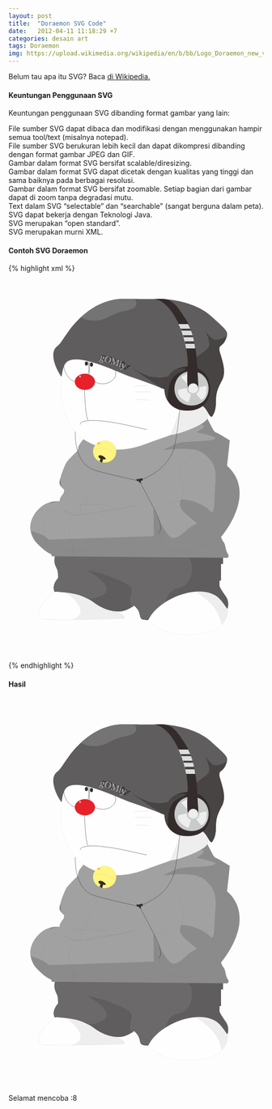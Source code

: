 ```yaml
---
layout: post
title:  "Doraemon SVG Code"
date:   2012-04-11 11:18:29 +7
categories: desain art
tags: Doraemon
img: https://upload.wikimedia.org/wikipedia/en/b/bb/Logo_Doraemon_new_version.jpg
---
```

<p>
Belum tau apa itu SVG? Baca <a href="https://id.wikipedia.org/wiki/Scalable_Vector_Graphics">di Wikipedia.</a><br />
<h4>Keuntungan Penggunaan SVG</h4>
Keuntungan penggunaan SVG dibanding format gambar yang lain:
<p>
<i class="fa fa-hand-o-right"></i> File sumber SVG dapat dibaca dan modifikasi dengan menggunakan hampir semua tool/text (misalnya notepad).<br />
<i class="fa fa-hand-o-right"></i> File sumber SVG berukuran lebih kecil dan dapat dikompresi dibanding dengan format gambar JPEG dan GIF.<br />
<i class="fa fa-hand-o-right"></i> Gambar dalam format SVG bersifat scalable/diresizing.<br />
<i class="fa fa-hand-o-right"></i> Gambar dalam format SVG dapat dicetak dengan kualitas yang tinggi dan sama baiknya pada berbagai resolusi.<br />
<i class="fa fa-hand-o-right"></i> Gambar dalam format SVG bersifat zoomable. Setiap bagian dari gambar dapat di zoom tanpa degradasi mutu.<br />
<i class="fa fa-hand-o-right"></i> Text dalam SVG “selectable” dan “searchable” (sangat berguna dalam peta).<br />
<i class="fa fa-hand-o-right"></i> SVG dapat bekerja dengan Teknologi Java.<br />
<i class="fa fa-hand-o-right"></i> SVG merupakan “open standard”.<br />
<i class="fa fa-hand-o-right"></i> SVG merupakan murni XML.<br />
</p>
<h4>Contoh SVG Doraemon</h4>
{% highlight xml %}
<?xml version="1.0" encoding="UTF-8"?>
<!DOCTYPE svg PUBLIC "-//W3C//DTD SVG 1.0//EN" "http://www.w3.org/TR/2001/REC-SVG-20010904/DTD/svg10.dtd">
<!-- Creator: Bagus18 (bagus18.github.io -->
<svg xmlns="http://www.w3.org/2000/svg" xml:space="preserve" width="500px" height="768px" version="1.0" style="shape-rendering:geometricPrecision; text-rendering:geometricPrecision; image-rendering:optimizeQuality; fill-rule:evenodd; clip-rule:evenodd"
viewBox="0 0 500 768"
 xmlns:xlink="http://www.w3.org/1999/xlink">
 <defs>
  <font id="FontID0" horiz-adv-x="780" font-variant="normal" style="fill-rule:nonzero" font-style="normal" font-weight="400">
	<font-face 
		font-family="Broadway">
	</font-face>
   <missing-glyph><path d="M0 0z"/></missing-glyph>
   <glyph unicode="O" horiz-adv-x="758"><path d="M380.841 687.005c51.332,0 100.997,-10.8289 148.652,-32.6677 70.3379,-32.3462 124,-82.0107 161.168,-149.174 29.5134,-53.6626 44.3404,-112.167 44.3404,-175.333 0,-50.8298 -11.1705,-99.992 -33.6722,-147.507 -33.4914,-70.9808 -85.6672,-124.985 -156.668,-161.831 -51.995,-27.002 -106.662,-40.483 -163.82,-40.483 -60.5135,0 -117.833,15.3293 -171.837,45.9879 -71.8447,40.3423 -123.177,96.9984 -153.675,170.008 -18.8251,44.5011 -28.328,90.6698 -28.328,138.165 0,59.6697 14.827,116.487 44.3404,170.671 36.4849,66.3198 89.6653,115.984 159.662,148.993 46.4901,21.8387 96.3354,32.8284 149.837,33.1699zm-37.8511 -33.0092l-2.99353 -317.997 2.51135 -264.496 0.482179 -59.509c11.0098,-1.98899 21.5173,-2.99353 31.6832,-2.99353 71.6639,0 135.653,19.8296 192.169,59.6697 51.4927,36.505 88.8215,83.3367 111.825,140.656 16.1731,40.1816 24.33,81.6691 24.33,124.684 0,56.6561 -13.6618,109.495 -40.8245,158.316 -33.5115,60.0113 -80.5039,104.01 -141.178,132.499 -45.3249,21.5173 -93.1611,32.1855 -143.489,32.1855 -11.6728,0 -23.1647,-1.00454 -34.516,-3.01362z"/></glyph>
   <glyph unicode="y" horiz-adv-x="603"><path d="M427.995 289.991c63.6678,97.34 110.339,171.174 140.013,221.34 10.3267,17.1776 16.816,27.3436 19.4881,30.3371 2.51135,2.8328 6.32861,4.33962 11.1705,4.33962 6.50942,0 12.3358,-2.51135 17.4991,-7.33315 5.16334,-4.84189 7.83542,-10.3468 7.83542,-16.6754 0,-4.84189 -2.8328,-10.6682 -8.33769,-17.4991 -46.8317,-63.8285 -105.999,-150.5 -177.824,-259.834l-85.848 -131.494c-29.654,-44.8427 -54.1648,-77.3295 -73.4922,-96.9984 -14.3247,-14.0033 -31.5024,-25.3345 -51.332,-34.0137 -19.8296,-8.81987 -38.8355,-13.1595 -57.1584,-13.1595 -18.0014,0 -32.8485,3.4958 -44.5011,10.5075 -11.6728,6.9916 -17.4991,15.8316 -17.4991,26.6605 0,6.83088 2.65199,12.6572 7.81533,17.4991 5.18343,4.84189 11.512,7.33315 19.0059,7.33315 5.50488,0 16.3338,-3.83734 32.3462,-11.4919 10.3267,-5.00261 19.3274,-7.51396 26.8212,-7.51396 14.6663,0 28.5089,4.50034 41.8291,13.501 13.1796,8.83996 27.5043,23.667 43.1752,44.1797l-57.6606 90.3283c-123.84,192.992 -206.674,317.334 -248.343,373.006l310.162 0c19.5082,-42.6729 42.0099,-85.185 67.5051,-127.838 25.4952,-42.6729 51.1713,-81.0061 77.3295,-115.181z"/></glyph>
   <glyph unicode="g" horiz-adv-x="560"><path d="M436.674 511.833c27.8258,-13.6618 51.1512,-31.6631 69.9964,-54.1648 24.8322,-30.3371 37.3287,-65.1746 37.3287,-104.995 0,-28.1673 -7.17242,-55.0086 -21.4972,-80.5039 -14.3448,-25.3345 -34.3352,-46.671 -60.0113,-63.8285 -47.4947,-32.1654 -104.814,-48.3385 -171.817,-48.3385 -31.0001,0 -59.509,2.8328 -85.5065,8.33769 -25.9975,5.48479 -49.6645,13.8225 -71.1617,24.8322 -15.3293,-10.3468 -23.004,-20.8342 -23.004,-31.5024 0,-12.6773 8.65914,-20.0104 25.8368,-22.341 37.4895,-4.82179 63.3262,-6.32861 77.3295,-4.33962l2.8328 0.50227 146.161 0 7.33315 0.50227c48.8408,2.8328 83.9997,-5.16334 105.497,-24.4907 16.6754,-15.3293 25.0131,-33.3307 25.0131,-53.8434 0,-17.3183 -5.84643,-32.8284 -17.4991,-46.9924 -19.5082,-23.1647 -45.8472,-34.6767 -78.9971,-34.6767 -6.16788,0 -13.8426,0.341544 -23.3455,1.00454 5.16334,7.99614 7.83542,14.3448 7.83542,19.0059 0,10.0052 -9.16141,15.0078 -27.3235,15.0078 -15.6708,0 -48.4992,-3.33507 -98.3445,-10.0052 -34.8375,-4.68116 -63.6678,-7.01169 -86.4909,-7.01169 -35.842,0 -67.0029,7.67469 -93.5026,22.8433 -15.3293,8.83996 -27.3436,20.8342 -36.1635,36.1635 -8.83996,15.1686 -13.1796,31.8238 -13.1796,49.6645 0,20.1712 5.34416,38.494 15.8316,55.3301 10.6682,16.6754 28.3481,34.3352 52.9996,52.8388 -23.1647,14.6663 -40.9853,33.6722 -53.6626,57.3392 -12.838,23.4862 -19.1666,49.1622 -19.1666,76.8273 0,65.6769 33.0092,117.993 99.0075,157.01 49.3229,29.3326 109.334,43.9989 179.994,43.9989 15.5101,0 31.8439,-0.843814 48.68,-2.51135 23.1647,-1.82826 39.82,-2.8328 50.3275,-2.8328 25.656,0 44.3203,11.3312 55.9931,33.9937 6.83088,13.501 14.164,20.352 21.9994,20.352 6.16788,0 11.512,-2.00908 16.1731,-6.00715 4.50034,-4.17889 6.83088,-9.00068 6.83088,-15.0078 0,-11.6527 -6.50942,-23.004 -19.3274,-34.1544 -12.838,-11.1705 -30.4979,-20.5127 -52.9996,-28.0066zm-192.671 -53.5018l0 -206.333c0,-24.6715 1.98899,-40.0008 5.98706,-45.8271 6.50942,-9.50295 20.1712,-14.164 41.0053,-14.164 19.1666,0 32.0047,4.50034 38.3333,13.3202 6.50942,9.00068 9.66368,26.6806 9.66368,52.9996l0 198.999c0,22.1803 -3.15426,37.0073 -9.66368,44.5011 -6.32861,7.51396 -18.9858,11.1705 -37.831,11.1705 -18.8251,0 -31.5024,-3.65653 -37.831,-11.1705 -6.50942,-7.49387 -9.66368,-21.9994 -9.66368,-43.4966z"/></glyph>
   <glyph unicode="M" horiz-adv-x="948"><path d="M732.491 688.994l106.682 -363.503 48.4992 -160.988 43.4966 -146 5.82634 -18.5036 -297.002 0 -93.9848 344.839 -200.506 -302.829 -206.493 286.816c-20.0104,-69.9964 -41.8492,-155.824 -65.5161,-257.484 -8.49841,-39.0164 -14.4855,-62.0002 -18.3228,-69.3334 -3.67662,-7.33315 -11.3312,-11.0098 -22.6624,-11.0098 -14.3448,0 -21.4972,4.84189 -21.4972,14.5056 0,2.8328 4.48025,19.1666 13.6618,49.1622l30.1563 103.99 52.6781 179.511 102.985 350.826 268.011 -385.824 253.988 385.824z"/></glyph>
   <glyph unicode="i" horiz-adv-x="367"><path d="M180.496 705.007c86.3302,0 129.505,-22.5017 129.505,-67.5051 0,-21.8387 -11.3312,-38.8355 -33.9937,-51.1713 -22.8433,-12.1549 -54.6671,-18.3228 -96.014,-18.3228 -81.9906,0 -122.996,23.1647 -122.996,69.4941 0,44.3404 41.1661,66.822 123.498,67.5051zm128.501 -171.997l0 -14.1841 -1.48672 -76.1643 -1.50681 -118.154 -1.50681 -179.511 1.82826 -100.997 0.683088 -43.9989 -250.01 0 1.82826 179.672 1.16527 158.657 -1.48672 83.3367 -2.00908 92.8396 0.50227 18.5036 251.999 0z"/></glyph>
  </font>
  <style type="text/css">
   <![CDATA[
    @font-face { font-family:"Broadway";src:url("#FontID0") format(svg)}
    .str2 {stroke:#332C2B;stroke-width:0.118677}
    .str0 {stroke:#332C2B;stroke-width:0.0514016}
    .str3 {stroke:#332C2B;stroke-width:1.07112;stroke-linecap:round;stroke-linejoin:round}
    .str1 {stroke:#332C2B;stroke-width:0.535937;stroke-linecap:round;stroke-linejoin:round}
    .fil2 {fill:none}
    .fil10 {fill:#332C2B}
    .fil7 {fill:#474443}
    .fil3 {fill:#5F5D5D}
    .fil4 {fill:#6B696A}
    .fil8 {fill:#757475}
    .fil5 {fill:#8B8B8C}
    .fil6 {fill:#A1A1A1}
    .fil14 {fill:#B6B6B7}
    .fil11 {fill:#C9CACA}
    .fil12 {fill:#DCDDDD}
    .fil1 {fill:#EEEEEF}
    .fil0 {fill:#FEFEFE}
    .fil13 {fill:url(#id0)}
    .fil9 {fill:url(#id1)}
    .fnt0 {font-weight:normal;font-size:18.8122px;font-family:'Broadway'}
   ]]>
  </style>
  <radialGradient id="id0" gradientUnits="userSpaceOnUse" gradientTransform="matrix(1.42926 -0 -0 1.42927 -76 -145)" cx="177.984" cy="337.757" r="1.98463" fx="177.984" fy="337.757">
   <stop offset="0" style="stop-opacity:1; stop-color:#F08519"/>
   <stop offset="1" style="stop-opacity:1; stop-color:#FFF582"/>
  </radialGradient>
  <radialGradient id="id1" gradientUnits="userSpaceOnUse" gradientTransform="matrix(0.95267 -0 -0 1.17267 7 -35)" cx="141.192" cy="205.149" r="2.28132" fx="141.192" fy="205.149">
   <stop offset="0" style="stop-opacity:1; stop-color:#FEFEFE"/>
   <stop offset="1" style="stop-opacity:1; stop-color:#E62129"/>
  </radialGradient>
 </defs>
 <g id="Layer_x0020_1">
  <metadata id="CorelCorpID_0Corel-Layer"/>
  <g id="_309329968">
   <path class="fil0" d="M273 684c8,-9 26,-35 62,-50 38,-16 93,0 97,30 0,0 1,0 1,0 0,2 0,3 0,4 0,44 -59,52 -102,46 -41,-5 -58,-30 -58,-30l0 0z"/>
   <g id="_304888128">
    <path id="_1" class="fil1" d="M365 628c35,22 50,38 56,68 8,-7 12,-16 12,-28 0,-1 0,-2 0,-4 0,0 -1,0 -1,0 -3,-22 -35,-37 -67,-36z"/>
   </g>
   <path class="fil2 str0" d="M273 684c8,-9 26,-35 62,-50 38,-16 93,0 97,30 0,0 1,0 1,0 0,2 0,3 0,4 0,44 -59,52 -102,46 -41,-5 -58,-30 -58,-30l0 0z"/>
   <path class="fil1" d="M98 625c0,0 -15,13 -24,22 -8,9 -24,34 -7,38 16,3 135,0 159,-1 9,0 0,-8 -5,-10 -5,-3 -11,-6 -16,-9 0,0 -13,-15 -26,-20 -13,-6 -81,-20 -81,-20l0 0z"/>
   <g id="_304872768">
    <path id="_1_0" class="fil0" d="M98 626c31,11 67,50 26,60l-1 0c-23,0 -43,0 -52,-1 -1,0 -2,0 -3,0 0,0 0,0 -1,0 -17,-4 -1,-29 7,-38 8,-8 21,-19 24,-21z"/>
   </g>
   <path class="fil2 str0" d="M98 625c0,0 -15,13 -24,22 -8,9 -24,34 -7,38 16,3 135,0 159,-1 9,0 0,-8 -5,-10 -5,-3 -11,-6 -16,-9 0,0 -13,-15 -26,-20 -13,-6 -81,-20 -81,-20l0 0z"/>
   <path class="fil3" d="M92 561l-3 -11 335 9 0 17 -4 0 0 33 -3 0 0 9c0,3 2,7 11,20 9,11 6,23 5,26 0,0 0,0 -1,0 -1,-1 -4,-6 -12,-16 -31,-39 -122,-7 -144,39 -26,0 -7,-11 -28,-29 0,0 -12,11 -28,12 -15,1 -35,-5 -53,-19 -8,-6 -22,-13 -37,-16 -19,-4 -39,-4 -39,-4 0,0 -6,-12 7,-27 0,-5 0,-11 -1,-15 -2,-7 -9,-14 -5,-28l0 0z"/>
   <g id="_304794016">
    <path id="_1_1" class="fil4" d="M159 646c76,-13 8,-50 -5,-58 0,0 28,6 44,12 16,7 32,12 40,19 8,7 5,11 5,11l-3 22c0,0 2,4 4,10 3,-2 4,-4 4,-4 14,12 10,20 14,25 4,1 9,2 15,2 6,-13 18,-24 33,-34 4,-13 11,-25 25,-27 37,-5 36,-75 3,-64 -8,2 -19,-1 -31,-4l-218 -6 3 11 0 0c-4,14 3,21 5,28 1,4 1,10 1,15 -10,11 -9,20 -8,24 2,1 3,2 4,3 7,0 21,1 36,4 11,2 21,7 29,11z"/>
   </g>
   <path class="fil2 str0" d="M92 561l-3 -11 335 9 0 17 -4 0 0 33 -3 0 0 9c0,3 2,7 11,20 9,11 6,23 5,26 0,0 0,0 -1,0 -1,-1 -4,-6 -12,-16 -31,-39 -122,-7 -144,39 -26,0 -7,-11 -28,-29 0,0 -12,11 -28,12 -15,1 -35,-5 -53,-19 -8,-6 -22,-13 -37,-16 -19,-4 -39,-4 -39,-4 0,0 -6,-12 7,-27 0,-5 0,-11 -1,-15 -2,-7 -9,-14 -5,-28l0 0z"/>
   <path class="fil5" d="M149 329c0,0 -11,12 -11,18 -1,6 -4,8 -4,8 0,0 -16,15 -20,22 -4,7 -10,25 -10,25 -3,12 -8,15 6,27 0,0 1,6 -3,10 -3,4 -5,8 -5,8l-1 6c-34,-8 -85,46 -40,87 17,16 23,16 23,16l2 5 345 3c5,0 4,-6 3,-7 -7,-10 -3,-18 -11,-27l-3 -7c0,0 74,-85 12,-141 0,0 4,-36 5,-48 1,-3 0,-2 -1,-3 -5,-3 -15,-9 -22,-13 -5,-2 -7,-3 -10,-8l-11 -21c-54,28 -138,47 -172,54 0,0 -33,3 -49,-3 -16,-6 -23,-11 -23,-11l0 0z"/>
   <g id="_304793344">
    <path id="_1_2" class="fil6" d="M379 299c17,6 -1,11 -7,17 0,0 41,8 37,12 -11,8 -60,4 -76,10 -3,1 -28,13 -28,13 26,-2 68,-9 87,12 8,9 20,17 17,52 -3,42 -1,65 -10,57 -21,-21 -57,-25 -58,-22 -2,5 -3,9 -1,13 4,10 10,13 33,33 -22,9 -30,27 -46,29 -16,1 -37,-55 -40,-58 0,1 -1,7 0,13l0 41 -207 7c0,0 -7,-7 -17,-11 -10,-4 -15,-5 -19,-7 -3,-23 13,-45 32,-54 9,0 15,-1 20,-4 2,0 3,0 5,1l1 -6c0,0 2,-4 5,-8 4,-4 3,-10 3,-10 -2,-2 -4,-4 -5,-5 -1,-5 -1,-11 -2,-17 0,-1 1,-3 1,-5 0,0 6,-18 10,-25 4,-7 20,-22 20,-22 0,0 3,-2 4,-8 0,-6 11,-18 11,-18l0 0c0,0 7,5 23,11 16,6 49,3 49,3 30,-6 98,-22 151,-44l7 0 0 0z"/>
   </g>
   <path class="fil2 str0" d="M149 329c0,0 -11,12 -11,18 -1,6 -4,8 -4,8 0,0 -16,15 -20,22 -4,7 -10,25 -10,25 -3,12 -8,15 6,27 0,0 1,6 -3,10 -3,4 -5,8 -5,8l-1 6c-34,-8 -85,46 -40,87 17,16 23,16 23,16l2 5 345 3c5,0 4,-6 3,-7 -7,-10 -3,-18 -11,-27l-3 -7c0,0 74,-85 12,-141 0,0 4,-36 5,-48 1,-3 0,-2 -1,-3 -5,-3 -15,-9 -22,-13 -5,-2 -7,-3 -10,-8l-11 -21c-54,28 -138,47 -172,54 0,0 -33,3 -49,-3 -16,-6 -23,-11 -23,-11l0 0z"/>
   <path class="fil0 str0" d="M112 177c-19,55 -7,136 53,162 25,11 57,19 109,-1 53,-20 63,-18 69,-38 6,-21 14,-55 14,-55l-28 -24 -53 -24 -78 -25 -53 -7 -33 12 0 0z"/>
   <path class="fil1 str0" d="M393 289c-5,12 -58,32 -72,32 -1,0 31,-74 26,-89 15,33 59,20 46,57z"/>
   <g>
    <path class="fil2 str1" d="M136 161c16,0 22,9 23,25 1,16 -7,30 -23,30 -16,0 -27,-19 -27,-35 0,-15 11,-20 27,-20z"/>
   </g>
   <g>
    <path class="fil2 str1" d="M186 181c14,0 26,9 26,19 0,11 -12,20 -26,20 -14,0 -26,-9 -26,-20 0,-5 -2,-25 3,-28 5,-3 16,9 23,9z"/>
   </g>
   <path class="fil3" d="M105 206c-10,-12 -26,-47 -9,-60 7,-5 11,-14 25,-33 15,-20 53,-62 109,-61 56,1 70,0 70,0 0,0 63,1 99,33 35,32 37,31 30,48 -7,16 -17,8 -10,29 6,20 10,34 4,49 -7,14 -13,23 -13,42 0,14 -2,22 -5,27 -1,2 -2,5 -4,5 -5,-1 -9,-18 -20,-23 0,0 -53,-23 -77,-33 -24,-10 -46,-17 -66,-24 -24,-9 -91,-42 -118,-31 -10,4 -13,15 -15,32z"/>
   <g>
    <path id="_1_3" class="fil7" d="M432 126c-10,5 -22,10 -29,5 -11,-10 -14,-15 -14,-15 0,0 11,21 7,31 -4,7 -23,18 -30,25l-22 23 -20 9 -24 4 -21 -2c0,0 -15,-7 -19,-8 -3,-2 -16,-9 -16,-9l56 38c1,1 2,2 4,2 24,10 77,33 77,33 11,5 15,22 20,23 2,0 3,-3 4,-5 3,-5 5,-13 5,-27 0,-19 6,-28 13,-42 6,-15 2,-29 -4,-49 -7,-21 3,-13 10,-29 1,-3 2,-5 3,-7z"/>
    <path class="fil8" d="M249 52c4,6 10,18 -15,23 -33,6 -40,20 -63,20 -11,1 -21,-3 -28,-6 20,-18 49,-37 87,-37 7,0 13,0 19,0z"/>
   </g>
   <path class="fil2 str0" d="M105 206c-10,-12 -26,-47 -9,-60 7,-5 11,-14 25,-33 15,-20 53,-62 109,-61 56,1 70,0 70,0 0,0 63,1 99,33 35,32 37,31 30,48 -7,16 -17,8 -10,29 6,20 10,34 4,49 -7,14 -13,23 -13,42 0,14 -2,22 -5,27 -1,2 -2,5 -4,5 -5,-1 -9,-18 -20,-23 0,0 -53,-23 -77,-33 -24,-10 -46,-17 -66,-24 -24,-9 -91,-42 -118,-31 -10,4 -13,15 -15,32z"/>
   <g>
    <path class="fil2 str1" d="M150 223c0,0 1,59 7,69"/>
   </g>
   <g>
    <path class="fil2 str1" d="M142 300c-2,-6 18,-10 46,-6 33,3 79,16 85,16"/>
   </g>
   <ellipse class="fil9 str0" cx="151" cy="216" rx="20" ry="16"/>
   <ellipse class="fil10" cx="154" cy="180" rx="3" ry="4"/>
   <ellipse class="fil10" cx="164" cy="182" rx="3" ry="4"/>
   <path class="fil10" d="M355 186c57,-1 60,88 0,87 -62,3 -62,-87 0,-87z"/>
   <g>
    <path id="_1_4" class="fil7" d="M349 192c-3,4 -15,5 -24,16 -10,12 -10,35 -10,44 0,1 0,1 -1,1 -11,-20 -6,-48 15,-61 3,-1 25,-6 20,0l0 0z"/>
   </g>
   <path class="fil2 str0" d="M355 186c57,-1 60,88 0,87 -62,3 -62,-87 0,-87z"/>
   <path class="fil11 str0" d="M360 195c47,-1 47,68 2,68 -46,0 -44,-66 -2,-68z"/>
   <path class="fil1 str0" d="M369 219c-6,-1 -9,-4 -16,1l-11 -12c-2,-3 12,-8 15,-9 5,-1 18,-1 16,6l-4 14 0 0z"/>
   <path class="fil10" d="M290 52c44,12 67,97 64,132 -1,22 -1,33 0,40 6,23 23,17 21,-6 -3,-41 -2,-90 -25,-126 -16,-25 -26,-40 -47,-40l-13 0 0 0z"/>
   <g>
    <path class="fil12" d="M351 150l18 0c-2,-17 -6,-33 -14,-48l-19 0c7,15 12,32 15,48z"/>
    <path class="fil7" d="M349 141l19 0c0,-2 -1,-3 -1,-5l-19 0c1,2 1,3 1,5z"/>
    <path class="fil7" d="M346 128l19 0c0,-1 -1,-3 -1,-4l-19 0c0,1 1,3 1,4z"/>
    <path class="fil7" d="M342 115l19 0c0,-1 -1,-3 -2,-4l-19 0c1,1 1,3 2,4z"/>
   </g>
   <path class="fil2" d="M290 52c44,12 67,97 64,132 -1,22 -1,33 0,40 6,23 23,17 21,-6 -3,-41 -2,-90 -25,-126 -16,-25 -26,-40 -47,-40l-13 0 0 0z"/>
   <circle class="fil1 str0" cx="365" cy="229" r="10"/>
   <path class="fil1 str0" d="M352 228c1,5 1,9 9,13l-5 15c-1,3 -13,-6 -15,-8 -4,-4 -10,-15 -3,-17l14 -3 0 0z"/>
   <path class="fil1 str0" d="M371 240c3,-4 7,-5 6,-13l13 -3c3,0 1,14 1,16 -2,5 -8,15 -12,10l-8 -10z"/>
   <g>
    <line class="fil2 str2" x1="248" y1="225" x2="276" y2= "223" />
    <line class="fil2 str2" x1="250" y1="236" x2="282" y2= "236" />
    <line class="fil2 str2" x1="276" y1="252" x2="253" y2= "251" />
   </g>
   <ellipse class="fil13 str0" cx="190" cy="354" rx="23" ry="22"/>
   <path class="fil2 str0" d="M168 352c20,-8 28,-4 44,9"/>
   <path class="fil10" d="M180 373l2 -5c-6,-2 -6,-9 3,-6 6,3 12,9 2,7l-2 7 -5 -3 0 0z"/>
   <path class="fil2 str0" d="M182 374c5,3 -21,56 -25,64 0,1 -6,-1 -5,2 3,9 1,18 1,18l-11 0 0 19 -8 3c-29,9 -7,55 -6,60l0 21"/>
   <path class="fil2 str0" d="M454 415c0,0 -42,-48 -54,-63 -14,-18 -65,35 -64,41 5,18 13,35 7,54 -1,4 -9,14 3,25 11,11 33,29 33,29"/>
   <path class="fil2 str2" d="M110 470c0,0 11,6 20,9 8,3 65,-9 81,-11 15,-2 37,-8 37,-8"/>
   <line class="fil2 str0" x1="124" y1="457" x2="201" y2= "460" />
   <path class="fil2 str0" d="M101 453c0,0 7,2 -6,10 -14,8 -34,37 -24,63 3,8 11,20 11,20l2 10"/>
   <path class="fil10" d="M259 408c4,-1 5,-3 6,1 1,3 -1,2 -4,3 1,2 1,4 0,4 -1,0 -3,-1 -4,-4 -3,1 -3,0 -4,-2 -1,-3 4,-1 6,-2l0 0z"/>
   <g>
    <g>
     <path class="fil2 str1" d="M132 315c0,0 -4,64 39,76 43,12 88,21 88,21l25 48c3,6 27,47 12,55"/>
    </g>
    <g>
     <path class="fil2 str1" d="M339 264c0,0 -6,73 -15,92 -14,29 -33,41 -61,54"/>
    </g>
   </g>
   <path class="fil2 str0" d="M409 481c0,0 -36,-41 -75,-29 -33,9 -20,14 -45,14m0 0c-2,-1 2,-3 2,-2 -13,0 7,81 30,84 23,2 25,7 38,2 29,-11 52,-19 70,-43"/>
   <line class="fil2 str0" x1="100" y1="549" x2="167" y2= "549" />
   <line class="fil2 str0" x1="177" y1="564" x2="188" y2= "599" />
   <line class="fil2 str0" x1="158" y1="560" x2="167" y2= "590" />
   <path class="fil2 str0" d="M213 592c0,0 -58,-7 -51,-2 14,11 101,28 86,68"/>
   <g>
    <path class="fil2 str3" d="M190 166c1,1 1,1 1,2 0,0 0,1 0,2 0,0 0,1 -1,1 0,0 -1,1 -1,1 -1,0 -3,0 -4,-1 0,0 -1,0 -1,0 -1,0 -1,-1 -1,-1 -1,0 -1,0 -1,0 0,1 0,1 0,1 1,0 1,0 2,0l0 0 2 1 1 0c0,1 1,1 1,2 0,0 0,0 0,1 0,0 0,0 0,0 -1,1 -1,1 -2,1 0,-1 0,-1 0,-1 0,0 0,0 0,0 0,0 0,0 0,0 -1,0 -1,-1 -2,-1 -1,0 -1,0 -2,0 -1,0 -1,-1 -1,-1 -1,-1 -1,-1 -1,-1 0,0 0,-1 0,-1 0,0 1,-1 1,-1 0,0 1,0 1,-1 0,0 0,0 0,-1 -1,-1 0,-1 0,-1 0,-1 1,-2 3,-2 1,-1 2,-1 3,0 0,0 1,0 1,0 0,0 1,1 1,1 0,0 1,0 1,-1 0,0 0,0 1,0 0,0 0,0 0,0 0,0 0,1 0,1 0,0 0,0 -1,0 0,0 0,0 -1,0l0 0zm-4 0l-1 4c0,0 0,0 0,0 0,1 0,1 0,1 1,0 1,0 1,0 0,0 1,-1 1,-1l1 -3c0,-1 0,-1 0,-1 0,0 0,-1 -1,-1 0,0 0,0 0,0 0,0 -1,1 -1,1l0 0z"/>
   </g>
   <g>
    <path id="_1_5" class="fil2 str3" d="M200 166c1,1 2,1 3,2 1,1 1,2 1,3 1,2 1,3 0,4 0,1 -1,2 -1,2 -1,1 -3,2 -4,2 -1,0 -2,0 -3,0 -2,0 -2,-1 -3,-2 -1,-1 -2,-3 -2,-4 0,-1 0,-2 1,-3 0,-1 1,-2 2,-2 0,-1 2,-2 3,-2 1,0 2,0 3,0l0 0zm-1 1l-2 5 -2 5 0 1c0,0 0,0 1,0 1,1 2,1 3,0 2,0 3,0 3,-1 1,-1 1,-2 2,-2 0,-1 0,-2 0,-4 0,-1 -1,-2 -2,-3 0,0 -1,-1 -2,-1 0,0 -1,0 -1,0l0 0z"/>
   </g>
   <g>
    <path id="_2" class="fil2 str3" d="M220 173l-1 7 0 3 0 3 0 1 -5 -2 0 -7 -5 4 -2 -6c-1,1 -2,2 -3,4 0,1 0,1 -1,1 0,0 0,0 0,0 0,0 0,0 0,0 0,0 0,0 0,-1l1 -2 3 -2 3 -6 3 9 7 -6z"/>
   </g>
   <g>
    <path id="_3" class="fil2 str3" d="M227 176c1,0 2,1 2,2 0,0 -1,0 -1,0 -1,0 -1,0 -2,0 -1,0 -2,-1 -2,-2 1,-1 1,-1 3,0l0 0zm1 3l0 1 -1 1 0 2 -2 3 0 2 0 1 -5 -2 1 -3 2 -3 0 -1 1 -2 0 0 4 1 0 0z"/>
   </g>
   <g>
    <path id="_4" class="fil2 str3" d="M235 187c2,-2 3,-3 4,-3 0,-1 1,-1 1,-1 0,0 0,0 0,0 0,0 0,0 0,0 0,1 0,1 0,1 0,0 0,0 0,0 -1,1 -3,2 -5,4l-2 1c-1,1 -2,1 -2,2 -1,0 -1,0 -1,0 -1,0 -1,0 -1,0 -1,0 -1,0 -1,-1 0,0 0,0 0,0 0,0 0,0 0,0 0,0 0,0 0,0 0,0 1,0 1,0 0,0 0,0 0,0 0,0 1,0 1,0 0,0 1,0 1,0l0 -2c-1,-4 -2,-7 -2,-8l5 2c0,1 0,1 1,2 0,1 0,2 0,3l0 0z"/>
   </g>
   <g>
    <g transform="matrix(0.941367 0.337375 -0.337375 0.941367 73.281 -273.227)">
     <text x="250" y="384" id="_4_6" class="fil14 fnt0">gOMiy</text>
    </g>
   </g>
  </g>
 </g>
</svg>
{% endhighlight %}
<h4>Hasil</h4>
<?xml version="1.0" encoding="UTF-8"?>
<!-- Creator: Bagus18 (bagus18.github.io -->
<svg xmlns="http://www.w3.org/2000/svg" xml:space="preserve" width="500px" height="768px" version="1.0" style="shape-rendering:geometricPrecision; text-rendering:geometricPrecision; image-rendering:optimizeQuality; fill-rule:evenodd; clip-rule:evenodd"
viewBox="0 0 500 768"
 xmlns:xlink="http://www.w3.org/1999/xlink">
 <defs>
  <font id="FontID0" horiz-adv-x="780" font-variant="normal" style="fill-rule:nonzero" font-style="normal" font-weight="400">
	<font-face 
		font-family="Broadway">
	</font-face>
   <missing-glyph><path d="M0 0z"/></missing-glyph>
   <glyph unicode="O" horiz-adv-x="758"><path d="M380.841 687.005c51.332,0 100.997,-10.8289 148.652,-32.6677 70.3379,-32.3462 124,-82.0107 161.168,-149.174 29.5134,-53.6626 44.3404,-112.167 44.3404,-175.333 0,-50.8298 -11.1705,-99.992 -33.6722,-147.507 -33.4914,-70.9808 -85.6672,-124.985 -156.668,-161.831 -51.995,-27.002 -106.662,-40.483 -163.82,-40.483 -60.5135,0 -117.833,15.3293 -171.837,45.9879 -71.8447,40.3423 -123.177,96.9984 -153.675,170.008 -18.8251,44.5011 -28.328,90.6698 -28.328,138.165 0,59.6697 14.827,116.487 44.3404,170.671 36.4849,66.3198 89.6653,115.984 159.662,148.993 46.4901,21.8387 96.3354,32.8284 149.837,33.1699zm-37.8511 -33.0092l-2.99353 -317.997 2.51135 -264.496 0.482179 -59.509c11.0098,-1.98899 21.5173,-2.99353 31.6832,-2.99353 71.6639,0 135.653,19.8296 192.169,59.6697 51.4927,36.505 88.8215,83.3367 111.825,140.656 16.1731,40.1816 24.33,81.6691 24.33,124.684 0,56.6561 -13.6618,109.495 -40.8245,158.316 -33.5115,60.0113 -80.5039,104.01 -141.178,132.499 -45.3249,21.5173 -93.1611,32.1855 -143.489,32.1855 -11.6728,0 -23.1647,-1.00454 -34.516,-3.01362z"/></glyph>
   <glyph unicode="y" horiz-adv-x="603"><path d="M427.995 289.991c63.6678,97.34 110.339,171.174 140.013,221.34 10.3267,17.1776 16.816,27.3436 19.4881,30.3371 2.51135,2.8328 6.32861,4.33962 11.1705,4.33962 6.50942,0 12.3358,-2.51135 17.4991,-7.33315 5.16334,-4.84189 7.83542,-10.3468 7.83542,-16.6754 0,-4.84189 -2.8328,-10.6682 -8.33769,-17.4991 -46.8317,-63.8285 -105.999,-150.5 -177.824,-259.834l-85.848 -131.494c-29.654,-44.8427 -54.1648,-77.3295 -73.4922,-96.9984 -14.3247,-14.0033 -31.5024,-25.3345 -51.332,-34.0137 -19.8296,-8.81987 -38.8355,-13.1595 -57.1584,-13.1595 -18.0014,0 -32.8485,3.4958 -44.5011,10.5075 -11.6728,6.9916 -17.4991,15.8316 -17.4991,26.6605 0,6.83088 2.65199,12.6572 7.81533,17.4991 5.18343,4.84189 11.512,7.33315 19.0059,7.33315 5.50488,0 16.3338,-3.83734 32.3462,-11.4919 10.3267,-5.00261 19.3274,-7.51396 26.8212,-7.51396 14.6663,0 28.5089,4.50034 41.8291,13.501 13.1796,8.83996 27.5043,23.667 43.1752,44.1797l-57.6606 90.3283c-123.84,192.992 -206.674,317.334 -248.343,373.006l310.162 0c19.5082,-42.6729 42.0099,-85.185 67.5051,-127.838 25.4952,-42.6729 51.1713,-81.0061 77.3295,-115.181z"/></glyph>
   <glyph unicode="g" horiz-adv-x="560"><path d="M436.674 511.833c27.8258,-13.6618 51.1512,-31.6631 69.9964,-54.1648 24.8322,-30.3371 37.3287,-65.1746 37.3287,-104.995 0,-28.1673 -7.17242,-55.0086 -21.4972,-80.5039 -14.3448,-25.3345 -34.3352,-46.671 -60.0113,-63.8285 -47.4947,-32.1654 -104.814,-48.3385 -171.817,-48.3385 -31.0001,0 -59.509,2.8328 -85.5065,8.33769 -25.9975,5.48479 -49.6645,13.8225 -71.1617,24.8322 -15.3293,-10.3468 -23.004,-20.8342 -23.004,-31.5024 0,-12.6773 8.65914,-20.0104 25.8368,-22.341 37.4895,-4.82179 63.3262,-6.32861 77.3295,-4.33962l2.8328 0.50227 146.161 0 7.33315 0.50227c48.8408,2.8328 83.9997,-5.16334 105.497,-24.4907 16.6754,-15.3293 25.0131,-33.3307 25.0131,-53.8434 0,-17.3183 -5.84643,-32.8284 -17.4991,-46.9924 -19.5082,-23.1647 -45.8472,-34.6767 -78.9971,-34.6767 -6.16788,0 -13.8426,0.341544 -23.3455,1.00454 5.16334,7.99614 7.83542,14.3448 7.83542,19.0059 0,10.0052 -9.16141,15.0078 -27.3235,15.0078 -15.6708,0 -48.4992,-3.33507 -98.3445,-10.0052 -34.8375,-4.68116 -63.6678,-7.01169 -86.4909,-7.01169 -35.842,0 -67.0029,7.67469 -93.5026,22.8433 -15.3293,8.83996 -27.3436,20.8342 -36.1635,36.1635 -8.83996,15.1686 -13.1796,31.8238 -13.1796,49.6645 0,20.1712 5.34416,38.494 15.8316,55.3301 10.6682,16.6754 28.3481,34.3352 52.9996,52.8388 -23.1647,14.6663 -40.9853,33.6722 -53.6626,57.3392 -12.838,23.4862 -19.1666,49.1622 -19.1666,76.8273 0,65.6769 33.0092,117.993 99.0075,157.01 49.3229,29.3326 109.334,43.9989 179.994,43.9989 15.5101,0 31.8439,-0.843814 48.68,-2.51135 23.1647,-1.82826 39.82,-2.8328 50.3275,-2.8328 25.656,0 44.3203,11.3312 55.9931,33.9937 6.83088,13.501 14.164,20.352 21.9994,20.352 6.16788,0 11.512,-2.00908 16.1731,-6.00715 4.50034,-4.17889 6.83088,-9.00068 6.83088,-15.0078 0,-11.6527 -6.50942,-23.004 -19.3274,-34.1544 -12.838,-11.1705 -30.4979,-20.5127 -52.9996,-28.0066zm-192.671 -53.5018l0 -206.333c0,-24.6715 1.98899,-40.0008 5.98706,-45.8271 6.50942,-9.50295 20.1712,-14.164 41.0053,-14.164 19.1666,0 32.0047,4.50034 38.3333,13.3202 6.50942,9.00068 9.66368,26.6806 9.66368,52.9996l0 198.999c0,22.1803 -3.15426,37.0073 -9.66368,44.5011 -6.32861,7.51396 -18.9858,11.1705 -37.831,11.1705 -18.8251,0 -31.5024,-3.65653 -37.831,-11.1705 -6.50942,-7.49387 -9.66368,-21.9994 -9.66368,-43.4966z"/></glyph>
   <glyph unicode="M" horiz-adv-x="948"><path d="M732.491 688.994l106.682 -363.503 48.4992 -160.988 43.4966 -146 5.82634 -18.5036 -297.002 0 -93.9848 344.839 -200.506 -302.829 -206.493 286.816c-20.0104,-69.9964 -41.8492,-155.824 -65.5161,-257.484 -8.49841,-39.0164 -14.4855,-62.0002 -18.3228,-69.3334 -3.67662,-7.33315 -11.3312,-11.0098 -22.6624,-11.0098 -14.3448,0 -21.4972,4.84189 -21.4972,14.5056 0,2.8328 4.48025,19.1666 13.6618,49.1622l30.1563 103.99 52.6781 179.511 102.985 350.826 268.011 -385.824 253.988 385.824z"/></glyph>
   <glyph unicode="i" horiz-adv-x="367"><path d="M180.496 705.007c86.3302,0 129.505,-22.5017 129.505,-67.5051 0,-21.8387 -11.3312,-38.8355 -33.9937,-51.1713 -22.8433,-12.1549 -54.6671,-18.3228 -96.014,-18.3228 -81.9906,0 -122.996,23.1647 -122.996,69.4941 0,44.3404 41.1661,66.822 123.498,67.5051zm128.501 -171.997l0 -14.1841 -1.48672 -76.1643 -1.50681 -118.154 -1.50681 -179.511 1.82826 -100.997 0.683088 -43.9989 -250.01 0 1.82826 179.672 1.16527 158.657 -1.48672 83.3367 -2.00908 92.8396 0.50227 18.5036 251.999 0z"/></glyph>
  </font>
  <style type="text/css">
   <![CDATA[
    @font-face { font-family:"Broadway";src:url("#FontID0") format(svg)}
    .str2 {stroke:#332C2B;stroke-width:0.118677}
    .str0 {stroke:#332C2B;stroke-width:0.0514016}
    .str3 {stroke:#332C2B;stroke-width:1.07112;stroke-linecap:round;stroke-linejoin:round}
    .str1 {stroke:#332C2B;stroke-width:0.535937;stroke-linecap:round;stroke-linejoin:round}
    .fil2 {fill:none}
    .fil10 {fill:#332C2B}
    .fil7 {fill:#474443}
    .fil3 {fill:#5F5D5D}
    .fil4 {fill:#6B696A}
    .fil8 {fill:#757475}
    .fil5 {fill:#8B8B8C}
    .fil6 {fill:#A1A1A1}
    .fil14 {fill:#B6B6B7}
    .fil11 {fill:#C9CACA}
    .fil12 {fill:#DCDDDD}
    .fil1 {fill:#EEEEEF}
    .fil0 {fill:#FEFEFE}
    .fil13 {fill:url(#id0)}
    .fil9 {fill:url(#id1)}
    .fnt0 {font-weight:normal;font-size:18.8122px;font-family:'Broadway'}
   ]]>
  </style>
  <radialGradient id="id0" gradientUnits="userSpaceOnUse" gradientTransform="matrix(1.42926 -0 -0 1.42927 -76 -145)" cx="177.984" cy="337.757" r="1.98463" fx="177.984" fy="337.757">
   <stop offset="0" style="stop-opacity:1; stop-color:#F08519"/>
   <stop offset="1" style="stop-opacity:1; stop-color:#FFF582"/>
  </radialGradient>
  <radialGradient id="id1" gradientUnits="userSpaceOnUse" gradientTransform="matrix(0.95267 -0 -0 1.17267 7 -35)" cx="141.192" cy="205.149" r="2.28132" fx="141.192" fy="205.149">
   <stop offset="0" style="stop-opacity:1; stop-color:#FEFEFE"/>
   <stop offset="1" style="stop-opacity:1; stop-color:#E62129"/>
  </radialGradient>
 </defs>
 <g id="Layer_x0020_1">
  <metadata id="CorelCorpID_0Corel-Layer"/>
  <g id="_309329968">
   <path class="fil0" d="M273 684c8,-9 26,-35 62,-50 38,-16 93,0 97,30 0,0 1,0 1,0 0,2 0,3 0,4 0,44 -59,52 -102,46 -41,-5 -58,-30 -58,-30l0 0z"/>
   <g id="_304888128">
    <path id="_1" class="fil1" d="M365 628c35,22 50,38 56,68 8,-7 12,-16 12,-28 0,-1 0,-2 0,-4 0,0 -1,0 -1,0 -3,-22 -35,-37 -67,-36z"/>
   </g>
   <path class="fil2 str0" d="M273 684c8,-9 26,-35 62,-50 38,-16 93,0 97,30 0,0 1,0 1,0 0,2 0,3 0,4 0,44 -59,52 -102,46 -41,-5 -58,-30 -58,-30l0 0z"/>
   <path class="fil1" d="M98 625c0,0 -15,13 -24,22 -8,9 -24,34 -7,38 16,3 135,0 159,-1 9,0 0,-8 -5,-10 -5,-3 -11,-6 -16,-9 0,0 -13,-15 -26,-20 -13,-6 -81,-20 -81,-20l0 0z"/>
   <g id="_304872768">
    <path id="_1_0" class="fil0" d="M98 626c31,11 67,50 26,60l-1 0c-23,0 -43,0 -52,-1 -1,0 -2,0 -3,0 0,0 0,0 -1,0 -17,-4 -1,-29 7,-38 8,-8 21,-19 24,-21z"/>
   </g>
   <path class="fil2 str0" d="M98 625c0,0 -15,13 -24,22 -8,9 -24,34 -7,38 16,3 135,0 159,-1 9,0 0,-8 -5,-10 -5,-3 -11,-6 -16,-9 0,0 -13,-15 -26,-20 -13,-6 -81,-20 -81,-20l0 0z"/>
   <path class="fil3" d="M92 561l-3 -11 335 9 0 17 -4 0 0 33 -3 0 0 9c0,3 2,7 11,20 9,11 6,23 5,26 0,0 0,0 -1,0 -1,-1 -4,-6 -12,-16 -31,-39 -122,-7 -144,39 -26,0 -7,-11 -28,-29 0,0 -12,11 -28,12 -15,1 -35,-5 -53,-19 -8,-6 -22,-13 -37,-16 -19,-4 -39,-4 -39,-4 0,0 -6,-12 7,-27 0,-5 0,-11 -1,-15 -2,-7 -9,-14 -5,-28l0 0z"/>
   <g id="_304794016">
    <path id="_1_1" class="fil4" d="M159 646c76,-13 8,-50 -5,-58 0,0 28,6 44,12 16,7 32,12 40,19 8,7 5,11 5,11l-3 22c0,0 2,4 4,10 3,-2 4,-4 4,-4 14,12 10,20 14,25 4,1 9,2 15,2 6,-13 18,-24 33,-34 4,-13 11,-25 25,-27 37,-5 36,-75 3,-64 -8,2 -19,-1 -31,-4l-218 -6 3 11 0 0c-4,14 3,21 5,28 1,4 1,10 1,15 -10,11 -9,20 -8,24 2,1 3,2 4,3 7,0 21,1 36,4 11,2 21,7 29,11z"/>
   </g>
   <path class="fil2 str0" d="M92 561l-3 -11 335 9 0 17 -4 0 0 33 -3 0 0 9c0,3 2,7 11,20 9,11 6,23 5,26 0,0 0,0 -1,0 -1,-1 -4,-6 -12,-16 -31,-39 -122,-7 -144,39 -26,0 -7,-11 -28,-29 0,0 -12,11 -28,12 -15,1 -35,-5 -53,-19 -8,-6 -22,-13 -37,-16 -19,-4 -39,-4 -39,-4 0,0 -6,-12 7,-27 0,-5 0,-11 -1,-15 -2,-7 -9,-14 -5,-28l0 0z"/>
   <path class="fil5" d="M149 329c0,0 -11,12 -11,18 -1,6 -4,8 -4,8 0,0 -16,15 -20,22 -4,7 -10,25 -10,25 -3,12 -8,15 6,27 0,0 1,6 -3,10 -3,4 -5,8 -5,8l-1 6c-34,-8 -85,46 -40,87 17,16 23,16 23,16l2 5 345 3c5,0 4,-6 3,-7 -7,-10 -3,-18 -11,-27l-3 -7c0,0 74,-85 12,-141 0,0 4,-36 5,-48 1,-3 0,-2 -1,-3 -5,-3 -15,-9 -22,-13 -5,-2 -7,-3 -10,-8l-11 -21c-54,28 -138,47 -172,54 0,0 -33,3 -49,-3 -16,-6 -23,-11 -23,-11l0 0z"/>
   <g id="_304793344">
    <path id="_1_2" class="fil6" d="M379 299c17,6 -1,11 -7,17 0,0 41,8 37,12 -11,8 -60,4 -76,10 -3,1 -28,13 -28,13 26,-2 68,-9 87,12 8,9 20,17 17,52 -3,42 -1,65 -10,57 -21,-21 -57,-25 -58,-22 -2,5 -3,9 -1,13 4,10 10,13 33,33 -22,9 -30,27 -46,29 -16,1 -37,-55 -40,-58 0,1 -1,7 0,13l0 41 -207 7c0,0 -7,-7 -17,-11 -10,-4 -15,-5 -19,-7 -3,-23 13,-45 32,-54 9,0 15,-1 20,-4 2,0 3,0 5,1l1 -6c0,0 2,-4 5,-8 4,-4 3,-10 3,-10 -2,-2 -4,-4 -5,-5 -1,-5 -1,-11 -2,-17 0,-1 1,-3 1,-5 0,0 6,-18 10,-25 4,-7 20,-22 20,-22 0,0 3,-2 4,-8 0,-6 11,-18 11,-18l0 0c0,0 7,5 23,11 16,6 49,3 49,3 30,-6 98,-22 151,-44l7 0 0 0z"/>
   </g>
   <path class="fil2 str0" d="M149 329c0,0 -11,12 -11,18 -1,6 -4,8 -4,8 0,0 -16,15 -20,22 -4,7 -10,25 -10,25 -3,12 -8,15 6,27 0,0 1,6 -3,10 -3,4 -5,8 -5,8l-1 6c-34,-8 -85,46 -40,87 17,16 23,16 23,16l2 5 345 3c5,0 4,-6 3,-7 -7,-10 -3,-18 -11,-27l-3 -7c0,0 74,-85 12,-141 0,0 4,-36 5,-48 1,-3 0,-2 -1,-3 -5,-3 -15,-9 -22,-13 -5,-2 -7,-3 -10,-8l-11 -21c-54,28 -138,47 -172,54 0,0 -33,3 -49,-3 -16,-6 -23,-11 -23,-11l0 0z"/>
   <path class="fil0 str0" d="M112 177c-19,55 -7,136 53,162 25,11 57,19 109,-1 53,-20 63,-18 69,-38 6,-21 14,-55 14,-55l-28 -24 -53 -24 -78 -25 -53 -7 -33 12 0 0z"/>
   <path class="fil1 str0" d="M393 289c-5,12 -58,32 -72,32 -1,0 31,-74 26,-89 15,33 59,20 46,57z"/>
   <g>
    <path class="fil2 str1" d="M136 161c16,0 22,9 23,25 1,16 -7,30 -23,30 -16,0 -27,-19 -27,-35 0,-15 11,-20 27,-20z"/>
   </g>
   <g>
    <path class="fil2 str1" d="M186 181c14,0 26,9 26,19 0,11 -12,20 -26,20 -14,0 -26,-9 -26,-20 0,-5 -2,-25 3,-28 5,-3 16,9 23,9z"/>
   </g>
   <path class="fil3" d="M105 206c-10,-12 -26,-47 -9,-60 7,-5 11,-14 25,-33 15,-20 53,-62 109,-61 56,1 70,0 70,0 0,0 63,1 99,33 35,32 37,31 30,48 -7,16 -17,8 -10,29 6,20 10,34 4,49 -7,14 -13,23 -13,42 0,14 -2,22 -5,27 -1,2 -2,5 -4,5 -5,-1 -9,-18 -20,-23 0,0 -53,-23 -77,-33 -24,-10 -46,-17 -66,-24 -24,-9 -91,-42 -118,-31 -10,4 -13,15 -15,32z"/>
   <g>
    <path id="_1_3" class="fil7" d="M432 126c-10,5 -22,10 -29,5 -11,-10 -14,-15 -14,-15 0,0 11,21 7,31 -4,7 -23,18 -30,25l-22 23 -20 9 -24 4 -21 -2c0,0 -15,-7 -19,-8 -3,-2 -16,-9 -16,-9l56 38c1,1 2,2 4,2 24,10 77,33 77,33 11,5 15,22 20,23 2,0 3,-3 4,-5 3,-5 5,-13 5,-27 0,-19 6,-28 13,-42 6,-15 2,-29 -4,-49 -7,-21 3,-13 10,-29 1,-3 2,-5 3,-7z"/>
    <path class="fil8" d="M249 52c4,6 10,18 -15,23 -33,6 -40,20 -63,20 -11,1 -21,-3 -28,-6 20,-18 49,-37 87,-37 7,0 13,0 19,0z"/>
   </g>
   <path class="fil2 str0" d="M105 206c-10,-12 -26,-47 -9,-60 7,-5 11,-14 25,-33 15,-20 53,-62 109,-61 56,1 70,0 70,0 0,0 63,1 99,33 35,32 37,31 30,48 -7,16 -17,8 -10,29 6,20 10,34 4,49 -7,14 -13,23 -13,42 0,14 -2,22 -5,27 -1,2 -2,5 -4,5 -5,-1 -9,-18 -20,-23 0,0 -53,-23 -77,-33 -24,-10 -46,-17 -66,-24 -24,-9 -91,-42 -118,-31 -10,4 -13,15 -15,32z"/>
   <g>
    <path class="fil2 str1" d="M150 223c0,0 1,59 7,69"/>
   </g>
   <g>
    <path class="fil2 str1" d="M142 300c-2,-6 18,-10 46,-6 33,3 79,16 85,16"/>
   </g>
   <ellipse class="fil9 str0" cx="151" cy="216" rx="20" ry="16"/>
   <ellipse class="fil10" cx="154" cy="180" rx="3" ry="4"/>
   <ellipse class="fil10" cx="164" cy="182" rx="3" ry="4"/>
   <path class="fil10" d="M355 186c57,-1 60,88 0,87 -62,3 -62,-87 0,-87z"/>
   <g>
    <path id="_1_4" class="fil7" d="M349 192c-3,4 -15,5 -24,16 -10,12 -10,35 -10,44 0,1 0,1 -1,1 -11,-20 -6,-48 15,-61 3,-1 25,-6 20,0l0 0z"/>
   </g>
   <path class="fil2 str0" d="M355 186c57,-1 60,88 0,87 -62,3 -62,-87 0,-87z"/>
   <path class="fil11 str0" d="M360 195c47,-1 47,68 2,68 -46,0 -44,-66 -2,-68z"/>
   <path class="fil1 str0" d="M369 219c-6,-1 -9,-4 -16,1l-11 -12c-2,-3 12,-8 15,-9 5,-1 18,-1 16,6l-4 14 0 0z"/>
   <path class="fil10" d="M290 52c44,12 67,97 64,132 -1,22 -1,33 0,40 6,23 23,17 21,-6 -3,-41 -2,-90 -25,-126 -16,-25 -26,-40 -47,-40l-13 0 0 0z"/>
   <g>
    <path class="fil12" d="M351 150l18 0c-2,-17 -6,-33 -14,-48l-19 0c7,15 12,32 15,48z"/>
    <path class="fil7" d="M349 141l19 0c0,-2 -1,-3 -1,-5l-19 0c1,2 1,3 1,5z"/>
    <path class="fil7" d="M346 128l19 0c0,-1 -1,-3 -1,-4l-19 0c0,1 1,3 1,4z"/>
    <path class="fil7" d="M342 115l19 0c0,-1 -1,-3 -2,-4l-19 0c1,1 1,3 2,4z"/>
   </g>
   <path class="fil2" d="M290 52c44,12 67,97 64,132 -1,22 -1,33 0,40 6,23 23,17 21,-6 -3,-41 -2,-90 -25,-126 -16,-25 -26,-40 -47,-40l-13 0 0 0z"/>
   <circle class="fil1 str0" cx="365" cy="229" r="10"/>
   <path class="fil1 str0" d="M352 228c1,5 1,9 9,13l-5 15c-1,3 -13,-6 -15,-8 -4,-4 -10,-15 -3,-17l14 -3 0 0z"/>
   <path class="fil1 str0" d="M371 240c3,-4 7,-5 6,-13l13 -3c3,0 1,14 1,16 -2,5 -8,15 -12,10l-8 -10z"/>
   <g>
    <line class="fil2 str2" x1="248" y1="225" x2="276" y2= "223" />
    <line class="fil2 str2" x1="250" y1="236" x2="282" y2= "236" />
    <line class="fil2 str2" x1="276" y1="252" x2="253" y2= "251" />
   </g>
   <ellipse class="fil13 str0" cx="190" cy="354" rx="23" ry="22"/>
   <path class="fil2 str0" d="M168 352c20,-8 28,-4 44,9"/>
   <path class="fil10" d="M180 373l2 -5c-6,-2 -6,-9 3,-6 6,3 12,9 2,7l-2 7 -5 -3 0 0z"/>
   <path class="fil2 str0" d="M182 374c5,3 -21,56 -25,64 0,1 -6,-1 -5,2 3,9 1,18 1,18l-11 0 0 19 -8 3c-29,9 -7,55 -6,60l0 21"/>
   <path class="fil2 str0" d="M454 415c0,0 -42,-48 -54,-63 -14,-18 -65,35 -64,41 5,18 13,35 7,54 -1,4 -9,14 3,25 11,11 33,29 33,29"/>
   <path class="fil2 str2" d="M110 470c0,0 11,6 20,9 8,3 65,-9 81,-11 15,-2 37,-8 37,-8"/>
   <line class="fil2 str0" x1="124" y1="457" x2="201" y2= "460" />
   <path class="fil2 str0" d="M101 453c0,0 7,2 -6,10 -14,8 -34,37 -24,63 3,8 11,20 11,20l2 10"/>
   <path class="fil10" d="M259 408c4,-1 5,-3 6,1 1,3 -1,2 -4,3 1,2 1,4 0,4 -1,0 -3,-1 -4,-4 -3,1 -3,0 -4,-2 -1,-3 4,-1 6,-2l0 0z"/>
   <g>
    <g>
     <path class="fil2 str1" d="M132 315c0,0 -4,64 39,76 43,12 88,21 88,21l25 48c3,6 27,47 12,55"/>
    </g>
    <g>
     <path class="fil2 str1" d="M339 264c0,0 -6,73 -15,92 -14,29 -33,41 -61,54"/>
    </g>
   </g>
   <path class="fil2 str0" d="M409 481c0,0 -36,-41 -75,-29 -33,9 -20,14 -45,14m0 0c-2,-1 2,-3 2,-2 -13,0 7,81 30,84 23,2 25,7 38,2 29,-11 52,-19 70,-43"/>
   <line class="fil2 str0" x1="100" y1="549" x2="167" y2= "549" />
   <line class="fil2 str0" x1="177" y1="564" x2="188" y2= "599" />
   <line class="fil2 str0" x1="158" y1="560" x2="167" y2= "590" />
   <path class="fil2 str0" d="M213 592c0,0 -58,-7 -51,-2 14,11 101,28 86,68"/>
   <g>
    <path class="fil2 str3" d="M190 166c1,1 1,1 1,2 0,0 0,1 0,2 0,0 0,1 -1,1 0,0 -1,1 -1,1 -1,0 -3,0 -4,-1 0,0 -1,0 -1,0 -1,0 -1,-1 -1,-1 -1,0 -1,0 -1,0 0,1 0,1 0,1 1,0 1,0 2,0l0 0 2 1 1 0c0,1 1,1 1,2 0,0 0,0 0,1 0,0 0,0 0,0 -1,1 -1,1 -2,1 0,-1 0,-1 0,-1 0,0 0,0 0,0 0,0 0,0 0,0 -1,0 -1,-1 -2,-1 -1,0 -1,0 -2,0 -1,0 -1,-1 -1,-1 -1,-1 -1,-1 -1,-1 0,0 0,-1 0,-1 0,0 1,-1 1,-1 0,0 1,0 1,-1 0,0 0,0 0,-1 -1,-1 0,-1 0,-1 0,-1 1,-2 3,-2 1,-1 2,-1 3,0 0,0 1,0 1,0 0,0 1,1 1,1 0,0 1,0 1,-1 0,0 0,0 1,0 0,0 0,0 0,0 0,0 0,1 0,1 0,0 0,0 -1,0 0,0 0,0 -1,0l0 0zm-4 0l-1 4c0,0 0,0 0,0 0,1 0,1 0,1 1,0 1,0 1,0 0,0 1,-1 1,-1l1 -3c0,-1 0,-1 0,-1 0,0 0,-1 -1,-1 0,0 0,0 0,0 0,0 -1,1 -1,1l0 0z"/>
   </g>
   <g>
    <path id="_1_5" class="fil2 str3" d="M200 166c1,1 2,1 3,2 1,1 1,2 1,3 1,2 1,3 0,4 0,1 -1,2 -1,2 -1,1 -3,2 -4,2 -1,0 -2,0 -3,0 -2,0 -2,-1 -3,-2 -1,-1 -2,-3 -2,-4 0,-1 0,-2 1,-3 0,-1 1,-2 2,-2 0,-1 2,-2 3,-2 1,0 2,0 3,0l0 0zm-1 1l-2 5 -2 5 0 1c0,0 0,0 1,0 1,1 2,1 3,0 2,0 3,0 3,-1 1,-1 1,-2 2,-2 0,-1 0,-2 0,-4 0,-1 -1,-2 -2,-3 0,0 -1,-1 -2,-1 0,0 -1,0 -1,0l0 0z"/>
   </g>
   <g>
    <path id="_2" class="fil2 str3" d="M220 173l-1 7 0 3 0 3 0 1 -5 -2 0 -7 -5 4 -2 -6c-1,1 -2,2 -3,4 0,1 0,1 -1,1 0,0 0,0 0,0 0,0 0,0 0,0 0,0 0,0 0,-1l1 -2 3 -2 3 -6 3 9 7 -6z"/>
   </g>
   <g>
    <path id="_3" class="fil2 str3" d="M227 176c1,0 2,1 2,2 0,0 -1,0 -1,0 -1,0 -1,0 -2,0 -1,0 -2,-1 -2,-2 1,-1 1,-1 3,0l0 0zm1 3l0 1 -1 1 0 2 -2 3 0 2 0 1 -5 -2 1 -3 2 -3 0 -1 1 -2 0 0 4 1 0 0z"/>
   </g>
   <g>
    <path id="_4" class="fil2 str3" d="M235 187c2,-2 3,-3 4,-3 0,-1 1,-1 1,-1 0,0 0,0 0,0 0,0 0,0 0,0 0,1 0,1 0,1 0,0 0,0 0,0 -1,1 -3,2 -5,4l-2 1c-1,1 -2,1 -2,2 -1,0 -1,0 -1,0 -1,0 -1,0 -1,0 -1,0 -1,0 -1,-1 0,0 0,0 0,0 0,0 0,0 0,0 0,0 0,0 0,0 0,0 1,0 1,0 0,0 0,0 0,0 0,0 1,0 1,0 0,0 1,0 1,0l0 -2c-1,-4 -2,-7 -2,-8l5 2c0,1 0,1 1,2 0,1 0,2 0,3l0 0z"/>
   </g>
   <g>
    <g transform="matrix(0.941367 0.337375 -0.337375 0.941367 73.281 -273.227)">
     <text x="250" y="384" id="_4_6" class="fil14 fnt0">gOMiy</text>
    </g>
   </g>
  </g>
 </g>
</svg>

<p>Selamat mencoba :8</p>